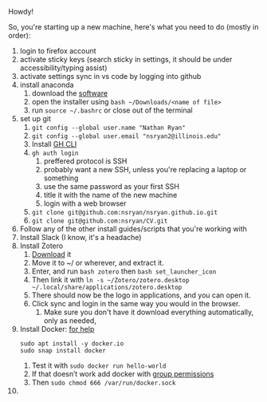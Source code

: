 Howdy!

So, you're starting up a new machine, here's what you need to do (mostly in order):
1. login to firefox account
1. activate sticky keys (search sticky in settings, it should be under accessibility/typing assist)
1. activate settings sync in vs code by logging into github
1. install anaconda
    1. download the [software](https://docs.anaconda.com/anaconda/install/index.html)
    1. open the installer using `bash ~/Downloads/<name of file>`
    1. run `source ~/.bashrc` or close out of the terminal
1. set up git
    1. `git config --global user.name "Nathan Ryan"`
    1. `git config --global user.email "nsryan2@illinois.edu"`
    1. Install [GH CLI](https://cli.github.com/manual/installation)
    1. `gh auth login`
        1. preffered protocol is SSH
        1. probably want a new SSH, unless you're replacing a laptop or something
        1. use the same password as your first SSH
        1. title it with the name of the new machine
        1. login with a web browser
    1. `git clone git@github.com:nsryan/nsryan.github.io.git`
    1. `git clone git@github.com:nsryan/CV.git`
1. Follow any of the other install guides/scripts that you're working with
1. Install Slack (I know, it's a headache)
1. Install Zotero
    1. [Download](https://www.zotero.org/download/) it
    1. Move it to ~/ or wherever, and extract it.
    1. Enter, and run `bash zotero` then `bash set_launcher_icon`
    1. Then link it with `ln -s ~/Zotero/zotero.desktop ~/.local/share/applications/zotero.desktop`
    1. There should now be the logo in applications, and you can open it.
    1. Click sync and login in the same way you would in the browser.
        1. Make sure you don't have it download everything automatically, only as needed,
1. Install Docker: [for help](https://www.simplilearn.com/tutorials/docker-tutorial/how-to-install-docker-on-ubuntu#GoTop)
    ```
    sudo apt install -y docker.io
    sudo snap install docker
    ```
    1. Test it with `sudo docker run hello-world`
    1. If that doesn’t work add docker with [group permissions](https://docs.docker.com/engine/install/linux-postinstall/)
    1. Then `sudo chmod 666 /var/run/docker.sock`
1.
